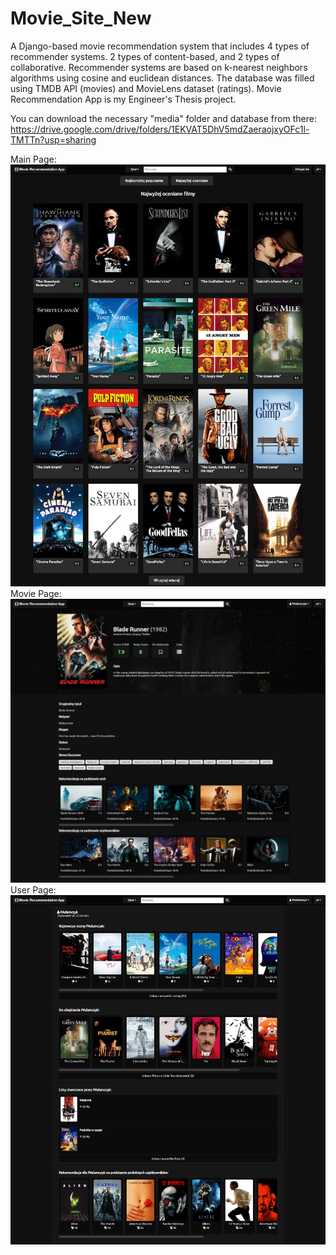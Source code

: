 # Movie_Site_New

A Django-based movie recommendation system that includes 4 types of recommender systems. 2 types of content-based, and 2 types of collaborative. Recommender systems are based on k-nearest neighbors algorithms using cosine and euclidean distances. The database was filled using TMDB API (movies) and MovieLens dataset (ratings).
Movie Recommendation App is my Engineer's Thesis project.

You can download the necessary "media" folder and database from there:
https://drive.google.com/drive/folders/1EKVAT5DhV5mdZaeraojxyOFc1l-TMTTn?usp=sharing

Main Page:
![Main Page](previews/5_Main_TopRated.jpg)
Movie Page:
![Movie Page](previews/5_Details.jpg)
User Page:
![User Page](previews/5_User.jpg)



